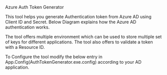 Azure Auth Token Generator

This tool helps you generate Authentication token from Azure AD using Client ID and Secret. Below Diagram explains how the Azure AD authentication works.
 

The tool offers multiple environment which can be used to store multiple set of keys for different applications. The tool also offers to validate a token with a Resource ID. 

To Configure the tool modify the below entry in App.Config(AuthTokenGenerator.exe.config) according to your AD application. 

<environment name="EnvironmentName" tenant="tenant name" aadinstance="aadinstance name" clientid="client id" clientsecret="client secret" apiresourceid="resource id"/>
